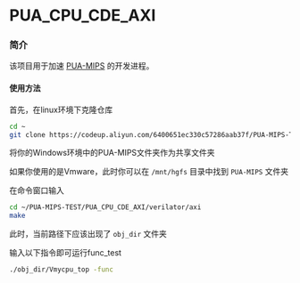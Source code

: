 # PUA_CPU_CDE_AXI

### 简介

该项目用于加速 [PUA-MIPS](https://codeup.aliyun.com/6400651ec330c57286aab37f/PUA-MIPS) 的开发进程。

#### 使用方法

首先，在linux环境下克隆仓库

```bash
cd ~
git clone https://codeup.aliyun.com/6400651ec330c57286aab37f/PUA-MIPS-TEST.git
```

将你的Windows环境中的PUA-MIPS文件夹作为共享文件夹

如果你使用的是Vmware，此时你可以在 `/mnt/hgfs` 目录中找到 `PUA-MIPS` 文件夹

在命令窗口输入

```bash
cd ~/PUA-MIPS-TEST/PUA_CPU_CDE_AXI/verilator/axi
make
```

此时，当前路径下应该出现了 `obj_dir` 文件夹

输入以下指令即可运行func_test

```bash
./obj_dir/Vmycpu_top -func
```
